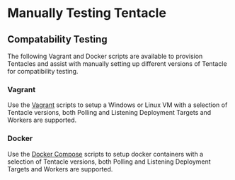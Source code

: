 # Manually Testing Tentacle

## Compatability Testing

The following Vagrant and Docker scripts are available to provision Tentacles and assist with manually setting up different versions of Tentacle for compatibility testing.

### Vagrant

Use the [Vagrant](./compatability/Vagrant/README.md) scripts to setup a Windows or Linux VM with a selection of Tentacle versions, both Polling and Listening Deployment Targets and Workers are supported.

### Docker

Use the [Docker Compose](./compatability/docker/README.md) scripts to setup docker containers with a selection of Tentacle versions, both Polling and Listening Deployment Targets and Workers are supported.